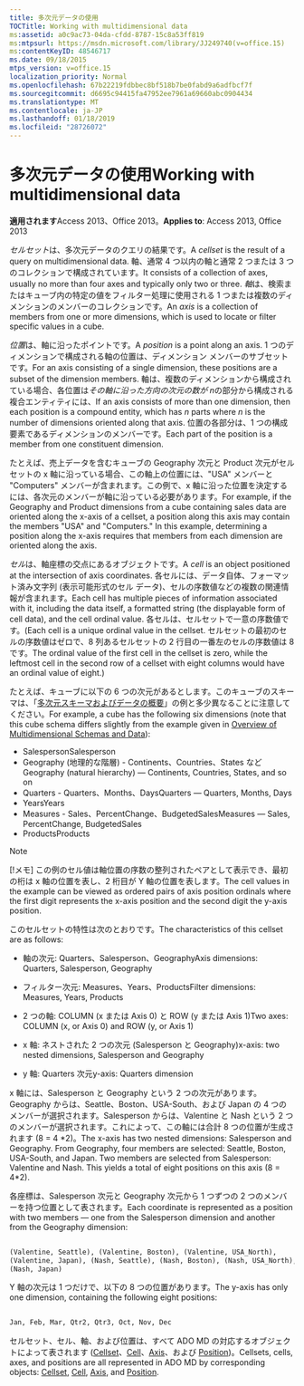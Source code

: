 ```yaml
---
title: 多次元データの使用
TOCTitle: Working with multidimensional data
ms:assetid: a0c9ac73-04da-cfdd-8787-15c8a53ff819
ms:mtpsurl: https://msdn.microsoft.com/library/JJ249740(v=office.15)
ms:contentKeyID: 48546717
ms.date: 09/18/2015
mtps_version: v=office.15
localization_priority: Normal
ms.openlocfilehash: 67b22219fdbbec8bf518b7be0fabd9a6adfbcf7f
ms.sourcegitcommit: d6695c94415fa47952ee7961a69660abc0904434
ms.translationtype: MT
ms.contentlocale: ja-JP
ms.lasthandoff: 01/18/2019
ms.locfileid: "28726072"
---
```

# <a name="working-with-multidimensional-data"></a><span data-ttu-id="0878a-102">多次元データの使用</span><span class="sxs-lookup"><span data-stu-id="0878a-102">Working with multidimensional data</span></span>

<span data-ttu-id="0878a-103">**適用されます**Access 2013、Office 2013。</span><span class="sxs-lookup"><span data-stu-id="0878a-103">**Applies to**: Access 2013, Office 2013</span></span>

<span data-ttu-id="0878a-104">*セルセット*は、多次元データのクエリの結果です。</span><span class="sxs-lookup"><span data-stu-id="0878a-104">A *cellset* is the result of a query on multidimensional data.</span></span> <span data-ttu-id="0878a-105">軸、通常 4 つ以内の軸と通常 2 つまたは 3 つのコレクションで構成されています。</span><span class="sxs-lookup"><span data-stu-id="0878a-105">It consists of a collection of axes, usually no more than four axes and typically only two or three.</span></span> <span data-ttu-id="0878a-106">*軸*は、検索またはキューブ内の特定の値をフィルター処理に使用される 1 つまたは複数のディメンションのメンバーのコレクションです。</span><span class="sxs-lookup"><span data-stu-id="0878a-106">An *axis* is a collection of members from one or more dimensions, which is used to locate or filter specific values in a cube.</span></span>

<span data-ttu-id="0878a-107">*位置*は、軸に沿ったポイントです。</span><span class="sxs-lookup"><span data-stu-id="0878a-107">A *position* is a point along an axis.</span></span> <span data-ttu-id="0878a-108">1 つのディメンションで構成される軸の位置は、ディメンション メンバーのサブセットです。</span><span class="sxs-lookup"><span data-stu-id="0878a-108">For an axis consisting of a single dimension, these positions are a subset of the dimension members.</span></span> <span data-ttu-id="0878a-109">軸は、複数のディメンションから構成されている場合、各位置は*その軸に沿った方向の次元の数が* *n*の部分から構成される複合エンティティには、</span><span class="sxs-lookup"><span data-stu-id="0878a-109">If an axis consists of more than one dimension, then each position is a compound entity, which has *n* parts where *n* is the number of dimensions oriented along that axis.</span></span> <span data-ttu-id="0878a-110">位置の各部分は、1 つの構成要素であるディメンションのメンバーです。</span><span class="sxs-lookup"><span data-stu-id="0878a-110">Each part of the position is a member from one constituent dimension.</span></span>

<span data-ttu-id="0878a-p103">たとえば、売上データを含むキューブの Geography 次元と Product 次元がセルセットの x 軸に沿っている場合、この軸上の位置には、"USA" メンバーと "Computers" メンバーが含まれます。この例で、x 軸に沿った位置を決定するには、各次元のメンバーが軸に沿っている必要があります。</span><span class="sxs-lookup"><span data-stu-id="0878a-p103">For example, if the Geography and Product dimensions from a cube containing sales data are oriented along the x-axis of a cellset, a position along this axis may contain the members "USA" and "Computers." In this example, determining a position along the x-axis requires that members from each dimension are oriented along the axis.</span></span>

<span data-ttu-id="0878a-113">*セル*は、軸座標の交点にあるオブジェクトです。</span><span class="sxs-lookup"><span data-stu-id="0878a-113">A *cell* is an object positioned at the intersection of axis coordinates.</span></span> <span data-ttu-id="0878a-114">各セルには、データ自体、フォーマット済み文字列 (表示可能形式のセル データ)、セルの序数値などの複数の関連情報が含まれます。</span><span class="sxs-lookup"><span data-stu-id="0878a-114">Each cell has multiple pieces of information associated with it, including the data itself, a formatted string (the displayable form of cell data), and the cell ordinal value.</span></span> <span data-ttu-id="0878a-115">各セルは、セルセットで一意の序数値です。</span><span class="sxs-lookup"><span data-stu-id="0878a-115">(Each cell is a unique ordinal value in the cellset.</span></span> <span data-ttu-id="0878a-116">セルセットの最初のセルの序数値はゼロで、8 列あるセルセットの 2 行目の一番左のセルの序数値は 8 です。</span><span class="sxs-lookup"><span data-stu-id="0878a-116">The ordinal value of the first cell in the cellset is zero, while the leftmost cell in the second row of a cellset with eight columns would have an ordinal value of eight.)</span></span>

<span data-ttu-id="0878a-117">たとえば、キューブに以下の 6 つの次元があるとします。このキューブのスキーマは、「[多次元スキーマおよびデータの概要](overview-of-multidimensional-schemas-and-data.md)」の例と多少異なることに注意してください。</span><span class="sxs-lookup"><span data-stu-id="0878a-117">For example, a cube has the following six dimensions (note that this cube schema differs slightly from the example given in [Overview of Multidimensional Schemas and Data](overview-of-multidimensional-schemas-and-data.md)):</span></span>

- <span data-ttu-id="0878a-118">Salesperson</span><span class="sxs-lookup"><span data-stu-id="0878a-118">Salesperson</span></span>
- <span data-ttu-id="0878a-119">Geography (地理的な階層) - Continents、Countries、States など</span><span class="sxs-lookup"><span data-stu-id="0878a-119">Geography (natural hierarchy) — Continents, Countries, States, and so on</span></span>
- <span data-ttu-id="0878a-120">Quarters - Quarters、Months、Days</span><span class="sxs-lookup"><span data-stu-id="0878a-120">Quarters — Quarters, Months, Days</span></span>
- <span data-ttu-id="0878a-121">Years</span><span class="sxs-lookup"><span data-stu-id="0878a-121">Years</span></span>
- <span data-ttu-id="0878a-122">Measures - Sales、PercentChange、BudgetedSales</span><span class="sxs-lookup"><span data-stu-id="0878a-122">Measures — Sales, PercentChange, BudgetedSales</span></span>
- <span data-ttu-id="0878a-123">Products</span><span class="sxs-lookup"><span data-stu-id="0878a-123">Products</span></span>

> [!NOTE]
> <span data-ttu-id="0878a-124">[!メモ] この例のセル値は軸位置の序数の整列されたペアとして表示でき、最初の桁は x 軸の位置を表し、2 桁目が Y 軸の位置を表します。</span><span class="sxs-lookup"><span data-stu-id="0878a-124">The cell values in the example can be viewed as ordered pairs of axis position ordinals where the first digit represents the x-axis position and the second digit the y-axis position.</span></span>

<span data-ttu-id="0878a-125">このセルセットの特性は次のとおりです。</span><span class="sxs-lookup"><span data-stu-id="0878a-125">The characteristics of this cellset are as follows:</span></span>

- <span data-ttu-id="0878a-126">軸の次元: Quarters、Salesperson、Geography</span><span class="sxs-lookup"><span data-stu-id="0878a-126">Axis dimensions: Quarters, Salesperson, Geography</span></span>

- <span data-ttu-id="0878a-127">フィルター次元: Measures、Years、Products</span><span class="sxs-lookup"><span data-stu-id="0878a-127">Filter dimensions: Measures, Years, Products</span></span>

- <span data-ttu-id="0878a-128">2 つの軸: COLUMN (x または Axis 0) と ROW (y または Axis 1)</span><span class="sxs-lookup"><span data-stu-id="0878a-128">Two axes: COLUMN (x, or Axis 0) and ROW (y, or Axis 1)</span></span>

- <span data-ttu-id="0878a-129">x 軸: ネストされた 2 つの次元 (Salesperson と Geography)</span><span class="sxs-lookup"><span data-stu-id="0878a-129">x-axis: two nested dimensions, Salesperson and Geography</span></span>

- <span data-ttu-id="0878a-130">y 軸: Quarters 次元</span><span class="sxs-lookup"><span data-stu-id="0878a-130">y-axis: Quarters dimension</span></span>

<span data-ttu-id="0878a-p105">x 軸には、Salesperson と Geography という 2 つの次元があります。Geography からは、Seattle、Boston、USA-South、および Japan の 4 つのメンバーが選択されます。Salesperson からは、Valentine と Nash という 2 つのメンバーが選択されます。これによって、この軸には合計 8 つの位置が生成されます (8 = 4 \*2)。</span><span class="sxs-lookup"><span data-stu-id="0878a-p105">The x-axis has two nested dimensions: Salesperson and Geography. From Geography, four members are selected: Seattle, Boston, USA-South, and Japan. Two members are selected from Salesperson: Valentine and Nash. This yields a total of eight positions on this axis (8 = 4\*2).</span></span>

<span data-ttu-id="0878a-135">各座標は、Salesperson 次元と Geography 次元から 1 つずつの 2 つのメンバーを持つ位置として表されます。</span><span class="sxs-lookup"><span data-stu-id="0878a-135">Each coordinate is represented as a position with two members — one from the Salesperson dimension and another from the Geography dimension:</span></span>

```vb 
 
(Valentine, Seattle), (Valentine, Boston), (Valentine, USA_North), 
(Valentine, Japan), (Nash, Seattle), (Nash, Boston), (Nash, USA_North), 
(Nash, Japan) 
```

<span data-ttu-id="0878a-136">Y 軸の次元は 1 つだけで、以下の 8 つの位置があります。</span><span class="sxs-lookup"><span data-stu-id="0878a-136">The y-axis has only one dimension, containing the following eight positions:</span></span>

```vb 
 
Jan, Feb, Mar, Qtr2, Qtr3, Oct, Nov, Dec 
```

<span data-ttu-id="0878a-137">セルセット、セル、軸、および位置は、すべて ADO MD の対応するオブジェクトによって表されます ([Cellset](cellset-object-ado-md.md)、[Cell](cell-object-ado-md.md)、[Axis](axis-object-ado-md.md)、および [Position](position-object-ado-md.md))。</span><span class="sxs-lookup"><span data-stu-id="0878a-137">Cellsets, cells, axes, and positions are all represented in ADO MD by corresponding objects: [Cellset](cellset-object-ado-md.md), [Cell](cell-object-ado-md.md), [Axis](axis-object-ado-md.md), and [Position](position-object-ado-md.md).</span></span>

